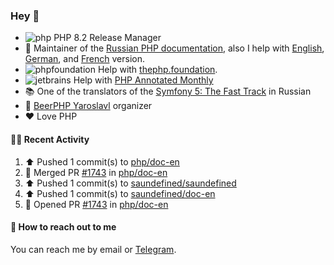 ### Hey 👋

- ![php](https://user-images.githubusercontent.com/4685504/174548850-037dfd35-3b33-4154-9c50-95efd45ba66a.png) PHP 8.2 Release Manager
- 📖 Maintainer of the [Russian PHP documentation](https://github.com/php/doc-ru), also I help with [English](https://github.com/php/doc-en), [German](https://github.com/php/doc-de), and [French](https://github.com/php/doc-fr) version.
- ![phpfoundation](https://user-images.githubusercontent.com/4685504/174548733-72f62c18-f57e-47a6-8201-cb3d87e06b98.png) Help with [thephp.foundation](https://github.com/ThePHPF/thephp.foundation).
- ![jetbrains](https://user-images.githubusercontent.com/4685504/174548471-693a0e41-4db3-4251-a452-71518bfc5359.png) Help with [PHP Annotated Monthly](https://blog.jetbrains.com/phpstorm/tag/php-annotated-monthly/)
- 📚 One of the translators of
  the [Symfony 5: The Fast Track](https://symfony.com/doc/current/the-fast-track/ru/index.html)
  in Russian
- 🍻 [BeerPHP Yaroslavl](https://github.com/beerphp/yaroslavl) organizer
- ❤️ Love PHP

#### 👨‍💻 Recent Activity

<!--RECENT_ACTIVITY:start-->
1. ⬆️ Pushed 1 commit(s) to [php/doc-en](https://github.com/php/doc-en)
2. 🎉 Merged PR [#1743](https://github.com/php/doc-en/pull/1743) in [php/doc-en](https://github.com/php/doc-en)
3. ⬆️ Pushed 1 commit(s) to [saundefined/saundefined](https://github.com/saundefined/saundefined)
4. ⬆️ Pushed 1 commit(s) to [saundefined/doc-en](https://github.com/saundefined/doc-en)
5. 💪 Opened PR [#1743](https://github.com/php/doc-en/pull/1743) in [php/doc-en](https://github.com/php/doc-en)
<!--RECENT_ACTIVITY:end-->

#### 💌 How to reach out to me

You can reach me by email or [Telegram](https://t.me/saundefined).
